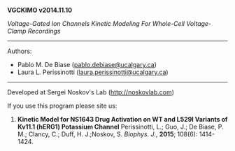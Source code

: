 **VGCKIMO v2014.11.10**

*Voltage-Gated Ion Channels Kinetic Modeling For Whole-Cell Voltage-Clamp Recordings*

---------------------------------------------------------------
Authors: 
- Pablo M. De Biase (pablo.debiase@ucalgary.ca)
- Laura L. Perissinotti (laura.perissinotti@ucalgary.ca)
---------------------------------------------------------------

Developed at Sergei Noskov's Lab (http://noskovlab.com)

If you use this program please site us:

1. **Kinetic Model for NS1643 Drug Activation on WT  and L529I Variants of Kv11.1 (hERG1) Potassium Channel** Perissinotti, L.; Guo, J.; De Biase, P. M.; Clancy, C.; Duff, H. J.;Noskov, S. *Biophys. J.*, **2015**; 108(6): 1414-1424.
